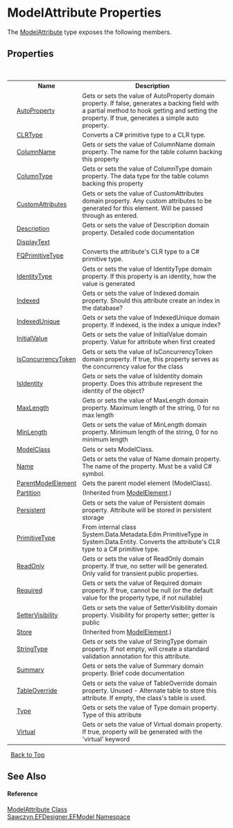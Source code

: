 # ModelAttribute Properties
 

The <a href="T_Sawczyn_EFDesigner_EFModel_ModelAttribute">ModelAttribute</a> type exposes the following members.


## Properties
&nbsp;<table><tr><th></th><th>Name</th><th>Description</th></tr><tr><td>![Public property](media/pubproperty.gif "Public property")</td><td><a href="P_Sawczyn_EFDesigner_EFModel_ModelAttribute_AutoProperty">AutoProperty</a></td><td>
Gets or sets the value of AutoProperty domain property. If false, generates a backing field with a partial method to hook getting and setting the property. If true, generates a simple auto property.</td></tr><tr><td>![Public property](media/pubproperty.gif "Public property")</td><td><a href="P_Sawczyn_EFDesigner_EFModel_ModelAttribute_CLRType">CLRType</a></td><td>
Converts a C# primitive type to a CLR type.</td></tr><tr><td>![Public property](media/pubproperty.gif "Public property")</td><td><a href="P_Sawczyn_EFDesigner_EFModel_ModelAttribute_ColumnName">ColumnName</a></td><td>
Gets or sets the value of ColumnName domain property. The name for the table column backing this property</td></tr><tr><td>![Public property](media/pubproperty.gif "Public property")</td><td><a href="P_Sawczyn_EFDesigner_EFModel_ModelAttribute_ColumnType">ColumnType</a></td><td>
Gets or sets the value of ColumnType domain property. The data type for the table column backing this property</td></tr><tr><td>![Public property](media/pubproperty.gif "Public property")</td><td><a href="P_Sawczyn_EFDesigner_EFModel_ModelAttribute_CustomAttributes">CustomAttributes</a></td><td>
Gets or sets the value of CustomAttributes domain property. Any custom attributes to be generated for this element. Will be passed through as entered.</td></tr><tr><td>![Public property](media/pubproperty.gif "Public property")</td><td><a href="P_Sawczyn_EFDesigner_EFModel_ModelAttribute_Description">Description</a></td><td>
Gets or sets the value of Description domain property. Detailed code documentation</td></tr><tr><td>![Public property](media/pubproperty.gif "Public property")</td><td><a href="P_Sawczyn_EFDesigner_EFModel_ModelAttribute_DisplayText">DisplayText</a></td><td /></tr><tr><td>![Public property](media/pubproperty.gif "Public property")</td><td><a href="P_Sawczyn_EFDesigner_EFModel_ModelAttribute_FQPrimitiveType">FQPrimitiveType</a></td><td>
Converts the attribute's CLR type to a C# primitive type.</td></tr><tr><td>![Public property](media/pubproperty.gif "Public property")</td><td><a href="P_Sawczyn_EFDesigner_EFModel_ModelAttribute_IdentityType">IdentityType</a></td><td>
Gets or sets the value of IdentityType domain property. If this property is an identity, how the value is generated</td></tr><tr><td>![Public property](media/pubproperty.gif "Public property")</td><td><a href="P_Sawczyn_EFDesigner_EFModel_ModelAttribute_Indexed">Indexed</a></td><td>
Gets or sets the value of Indexed domain property. Should this attribute create an index in the database?</td></tr><tr><td>![Public property](media/pubproperty.gif "Public property")</td><td><a href="P_Sawczyn_EFDesigner_EFModel_ModelAttribute_IndexedUnique">IndexedUnique</a></td><td>
Gets or sets the value of IndexedUnique domain property. If indexed, is the index a unique index?</td></tr><tr><td>![Public property](media/pubproperty.gif "Public property")</td><td><a href="P_Sawczyn_EFDesigner_EFModel_ModelAttribute_InitialValue">InitialValue</a></td><td>
Gets or sets the value of InitialValue domain property. Value for attribute when first created</td></tr><tr><td>![Public property](media/pubproperty.gif "Public property")</td><td><a href="P_Sawczyn_EFDesigner_EFModel_ModelAttribute_IsConcurrencyToken">IsConcurrencyToken</a></td><td>
Gets or sets the value of IsConcurrencyToken domain property. If true, this property serves as the concurrency value for the class</td></tr><tr><td>![Public property](media/pubproperty.gif "Public property")</td><td><a href="P_Sawczyn_EFDesigner_EFModel_ModelAttribute_IsIdentity">IsIdentity</a></td><td>
Gets or sets the value of IsIdentity domain property. Does this attribute represent the identity of the object?</td></tr><tr><td>![Public property](media/pubproperty.gif "Public property")</td><td><a href="P_Sawczyn_EFDesigner_EFModel_ModelAttribute_MaxLength">MaxLength</a></td><td>
Gets or sets the value of MaxLength domain property. Maximum length of the string, 0 for no max length</td></tr><tr><td>![Public property](media/pubproperty.gif "Public property")</td><td><a href="P_Sawczyn_EFDesigner_EFModel_ModelAttribute_MinLength">MinLength</a></td><td>
Gets or sets the value of MinLength domain property. Minimum length of the string, 0 for no minimum length</td></tr><tr><td>![Public property](media/pubproperty.gif "Public property")</td><td><a href="P_Sawczyn_EFDesigner_EFModel_ModelAttribute_ModelClass">ModelClass</a></td><td>
Gets or sets ModelClass.</td></tr><tr><td>![Public property](media/pubproperty.gif "Public property")</td><td><a href="P_Sawczyn_EFDesigner_EFModel_ModelAttribute_Name">Name</a></td><td>
Gets or sets the value of Name domain property. The name of the property. Must be a valid C# symbol.</td></tr><tr><td>![Public property](media/pubproperty.gif "Public property")</td><td><a href="P_Sawczyn_EFDesigner_EFModel_ModelAttribute_ParentModelElement">ParentModelElement</a></td><td>
Gets the parent model element (ModelClass).</td></tr><tr><td>![Public property](media/pubproperty.gif "Public property")</td><td><a href="http://msdn2.microsoft.com/en-us/library/bb139912" target="_blank">Partition</a></td><td> (Inherited from <a href="http://msdn2.microsoft.com/en-us/library/bb162926" target="_blank">ModelElement</a>.)</td></tr><tr><td>![Public property](media/pubproperty.gif "Public property")</td><td><a href="P_Sawczyn_EFDesigner_EFModel_ModelAttribute_Persistent">Persistent</a></td><td>
Gets or sets the value of Persistent domain property. Attribute will be stored in persistent storage</td></tr><tr><td>![Public property](media/pubproperty.gif "Public property")</td><td><a href="P_Sawczyn_EFDesigner_EFModel_ModelAttribute_PrimitiveType">PrimitiveType</a></td><td>
From internal class System.Data.Metadata.Edm.PrimitiveType in System.Data.Entity. Converts the attribute's CLR type to a C# primitive type.</td></tr><tr><td>![Public property](media/pubproperty.gif "Public property")</td><td><a href="P_Sawczyn_EFDesigner_EFModel_ModelAttribute_ReadOnly">ReadOnly</a></td><td>
Gets or sets the value of ReadOnly domain property. If true, no setter will be generated. Only valid for transient public properties.</td></tr><tr><td>![Public property](media/pubproperty.gif "Public property")</td><td><a href="P_Sawczyn_EFDesigner_EFModel_ModelAttribute_Required">Required</a></td><td>
Gets or sets the value of Required domain property. If true, cannot be null (or the default value for the property type, if not nullable)</td></tr><tr><td>![Public property](media/pubproperty.gif "Public property")</td><td><a href="P_Sawczyn_EFDesigner_EFModel_ModelAttribute_SetterVisibility">SetterVisibility</a></td><td>
Gets or sets the value of SetterVisibility domain property. Visibility for property setter; getter is public</td></tr><tr><td>![Public property](media/pubproperty.gif "Public property")</td><td><a href="http://msdn2.microsoft.com/en-us/library/bb139916" target="_blank">Store</a></td><td> (Inherited from <a href="http://msdn2.microsoft.com/en-us/library/bb162926" target="_blank">ModelElement</a>.)</td></tr><tr><td>![Public property](media/pubproperty.gif "Public property")</td><td><a href="P_Sawczyn_EFDesigner_EFModel_ModelAttribute_StringType">StringType</a></td><td>
Gets or sets the value of StringType domain property. If not empty, will create a standard validation annotation for this attribute.</td></tr><tr><td>![Public property](media/pubproperty.gif "Public property")</td><td><a href="P_Sawczyn_EFDesigner_EFModel_ModelAttribute_Summary">Summary</a></td><td>
Gets or sets the value of Summary domain property. Brief code documentation</td></tr><tr><td>![Public property](media/pubproperty.gif "Public property")</td><td><a href="P_Sawczyn_EFDesigner_EFModel_ModelAttribute_TableOverride">TableOverride</a></td><td>
Gets or sets the value of TableOverride domain property. Unused - Alternate table to store this attribute. If empty, the class's table is used.</td></tr><tr><td>![Public property](media/pubproperty.gif "Public property")</td><td><a href="P_Sawczyn_EFDesigner_EFModel_ModelAttribute_Type">Type</a></td><td>
Gets or sets the value of Type domain property. Type of this attribute</td></tr><tr><td>![Public property](media/pubproperty.gif "Public property")</td><td><a href="P_Sawczyn_EFDesigner_EFModel_ModelAttribute_Virtual">Virtual</a></td><td>
Gets or sets the value of Virtual domain property. If true, property will be generated with the 'virtual' keyword</td></tr></table>&nbsp;
<a href="#modelattribute-properties">Back to Top</a>

## See Also


#### Reference
<a href="T_Sawczyn_EFDesigner_EFModel_ModelAttribute">ModelAttribute Class</a><br /><a href="N_Sawczyn_EFDesigner_EFModel">Sawczyn.EFDesigner.EFModel Namespace</a><br />